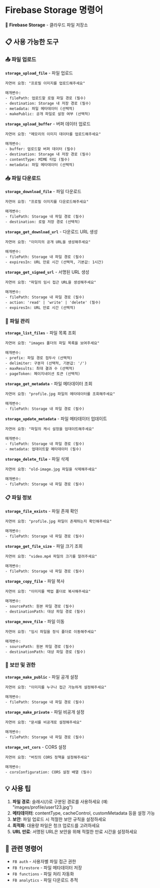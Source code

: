 # Firebase Storage 명령어

💾 **Firebase Storage** - 클라우드 파일 저장소

## 📋 사용 가능한 도구

### 📤 **파일 업로드**

**`storage_upload_file`** - 파일 업로드
```
자연어 요청: "프로필 이미지를 업로드해주세요"

매개변수:
- filePath: 업로드할 로컬 파일 경로 (필수)
- destination: Storage 내 저장 경로 (필수)
- metadata: 파일 메타데이터 (선택적)
- makePublic: 공개 파일로 설정 여부 (선택적)
```

**`storage_upload_buffer`** - 버퍼 데이터 업로드
```
자연어 요청: "메모리의 이미지 데이터를 업로드해주세요"

매개변수:
- buffer: 업로드할 버퍼 데이터 (필수)
- destination: Storage 내 저장 경로 (필수)
- contentType: MIME 타입 (필수)
- metadata: 파일 메타데이터 (선택적)
```

### 📥 **파일 다운로드**

**`storage_download_file`** - 파일 다운로드
```
자연어 요청: "프로필 이미지를 다운로드해주세요"

매개변수:
- filePath: Storage 내 파일 경로 (필수)
- destination: 로컬 저장 경로 (선택적)
```

**`storage_get_download_url`** - 다운로드 URL 생성
```
자연어 요청: "이미지의 공개 URL을 생성해주세요"

매개변수:
- filePath: Storage 내 파일 경로 (필수)
- expiresIn: URL 만료 시간 (선택적, 기본값: 1시간)
```

**`storage_get_signed_url`** - 서명된 URL 생성
```
자연어 요청: "파일의 임시 접근 URL을 생성해주세요"

매개변수:
- filePath: Storage 내 파일 경로 (필수)
- action: 'read' | 'write' | 'delete' (필수)
- expiresIn: URL 만료 시간 (선택적)
```

### 📂 **파일 관리**

**`storage_list_files`** - 파일 목록 조회
```
자연어 요청: "images 폴더의 파일 목록을 보여주세요"

매개변수:
- prefix: 파일 경로 접두사 (선택적)
- delimiter: 구분자 (선택적, 기본값: '/')
- maxResults: 최대 결과 수 (선택적)
- pageToken: 페이지네이션 토큰 (선택적)
```

**`storage_get_metadata`** - 파일 메타데이터 조회
```
자연어 요청: "profile.jpg 파일의 메타데이터를 조회해주세요"

매개변수:
- filePath: Storage 내 파일 경로 (필수)
```

**`storage_update_metadata`** - 파일 메타데이터 업데이트
```
자연어 요청: "파일의 캐시 설정을 업데이트해주세요"

매개변수:
- filePath: Storage 내 파일 경로 (필수)
- metadata: 업데이트할 메타데이터 (필수)
```

**`storage_delete_file`** - 파일 삭제
```
자연어 요청: "old-image.jpg 파일을 삭제해주세요"

매개변수:
- filePath: Storage 내 파일 경로 (필수)
```

### 📋 **파일 정보**

**`storage_file_exists`** - 파일 존재 확인
```
자연어 요청: "profile.jpg 파일이 존재하는지 확인해주세요"

매개변수:
- filePath: Storage 내 파일 경로 (필수)
```

**`storage_get_file_size`** - 파일 크기 조회
```
자연어 요청: "video.mp4 파일의 크기를 알려주세요"

매개변수:
- filePath: Storage 내 파일 경로 (필수)
```

**`storage_copy_file`** - 파일 복사
```
자연어 요청: "이미지를 백업 폴더로 복사해주세요"

매개변수:
- sourcePath: 원본 파일 경로 (필수)
- destinationPath: 대상 파일 경로 (필수)
```

**`storage_move_file`** - 파일 이동
```
자연어 요청: "임시 파일을 정식 폴더로 이동해주세요"

매개변수:
- sourcePath: 원본 파일 경로 (필수)
- destinationPath: 대상 파일 경로 (필수)
```

### 🔐 **보안 및 권한**

**`storage_make_public`** - 파일 공개 설정
```
자연어 요청: "이미지를 누구나 접근 가능하게 설정해주세요"

매개변수:
- filePath: Storage 내 파일 경로 (필수)
```

**`storage_make_private`** - 파일 비공개 설정
```
자연어 요청: "문서를 비공개로 설정해주세요"

매개변수:
- filePath: Storage 내 파일 경로 (필수)
```

**`storage_set_cors`** - CORS 설정
```
자연어 요청: "버킷의 CORS 정책을 설정해주세요"

매개변수:
- corsConfiguration: CORS 설정 배열 (필수)
```

## 💡 사용 팁

1. **파일 경로**: 슬래시(/)로 구분된 경로를 사용하세요 (예: "images/profile/user123.jpg")
2. **메타데이터**: contentType, cacheControl, customMetadata 등을 설정 가능
3. **보안**: 파일 업로드 시 적절한 보안 규칙을 설정하세요
4. **최적화**: 대용량 파일은 청크 업로드를 고려하세요
5. **URL 만료**: 서명된 URL은 보안을 위해 적절한 만료 시간을 설정하세요

## 🔗 관련 명령어

- `FB auth` - 사용자별 파일 접근 권한
- `FB firestore` - 파일 메타데이터 저장
- `FB functions` - 파일 처리 자동화
- `FB analytics` - 파일 다운로드 추적
